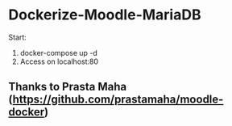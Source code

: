 # Dockerize-Moodle-MariaDB
Start:

  1. docker-compose up -d
  2. Access on localhost:80

## Thanks to Prasta Maha (https://github.com/prastamaha/moodle-docker)
